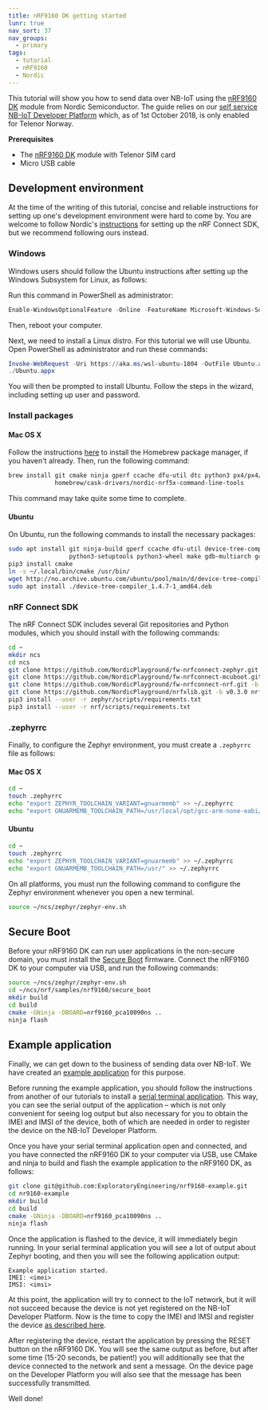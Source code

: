 ```yaml
---
title: nRF9160 DK getting started
lunr: true
nav_sort: 37
nav_groups:
  - primary
tags:
  - tutorial
  - nRF9160
  - Nordic
---
```


This tutorial will show you how to send data over NB-IoT using the [nRF9160 DK][1] module from Nordic Semiconductor.  The guide relies on our [self service NB-IoT Developer Platform](https://nbiot.engineering/) which, as of 1st October 2018, is only enabled for Telenor Norway.

**Prerequisites**
- The [nRF9160 DK][1] module with Telenor SIM card
- Micro USB cable

## Development environment

At the time of the writing of this tutorial, concise and reliable instructions for setting up one's development environment were hard to come by.  You are welcome to follow Nordic's [instructions][2] for setting up the nRF Connect SDK, but we recommend following ours instead.

### Windows

Windows users should follow the Ubuntu instructions after setting up the Windows Subsystem for Linux, as follows:

Run this command in PowerShell as administrator:

```powershell
Enable-WindowsOptionalFeature -Online -FeatureName Microsoft-Windows-Subsystem-Linux
```

Then, reboot your computer.

Next, we need to install a Linux distro.  For this tutorial we will use Ubuntu.  Open PowerShell as administrator and run these commands:

```powershell
Invoke-WebRequest -Uri https://aka.ms/wsl-ubuntu-1804 -OutFile Ubuntu.appx -UseBasicParsing
./Ubuntu.appx
```

You will then be prompted to install Ubuntu.  Follow the steps in the wizard, including setting up user and password.

### Install packages

#### Mac OS X

Follow the instructions [here](https://brew.sh/) to install the Homebrew package manager, if you haven't already.  Then, run the following command:

```sh
brew install git cmake ninja gperf ccache dfu-util dtc python3 px4/px4/gcc-arm-none-eabi \
             homebrew/cask-drivers/nordic-nrf5x-command-line-tools	
```

This command may take quite some time to complete.

#### Ubuntu

On Ubuntu, run the following commands to install the necessary packages:

```sh
sudo apt install git ninja-build gperf ccache dfu-util device-tree-compiler python3-pip \
                 python3-setuptools python3-wheel make gdb-multiarch gcc-arm-none-eabi
pip3 install cmake
ln -s ~/.local/bin/cmake /usr/bin/
wget http://no.archive.ubuntu.com/ubuntu/pool/main/d/device-tree-compiler/device-tree-compiler_1.4.7-1_amd64.deb
sudo apt install ./device-tree-compiler_1.4.7-1_amd64.deb
```

### nRF Connect SDK

The nRF Connect SDK includes several Git repositories and Python modules, which you should install with the following commands:

```sh
cd ~
mkdir ncs
cd ncs
git clone https://github.com/NordicPlayground/fw-nrfconnect-zephyr.git -b v1.13.99-ncs2 zephyr
git clone https://github.com/NordicPlayground/fw-nrfconnect-mcuboot.git -b v1.2.99-ncs2 mcuboot
git clone https://github.com/NordicPlayground/fw-nrfconnect-nrf.git -b v0.3.0 nrf
git clone https://github.com/NordicPlayground/nrfxlib.git -b v0.3.0 nrfxlib
pip3 install --user -r zephyr/scripts/requirements.txt
pip3 install --user -r nrf/scripts/requirements.txt
```

### .zephyrrc

Finally, to configure the Zephyr environment, you must create a `.zephyrrc` file as follows:

#### Mac OS X

```sh
cd ~
touch .zephyrrc
echo "export ZEPHYR_TOOLCHAIN_VARIANT=gnuarmemb" >> ~/.zephyrrc
echo "export GNUARMEMB_TOOLCHAIN_PATH=/usr/local/opt/gcc-arm-none-eabi/" >> ~/.zephyrrc
```

#### Ubuntu

```sh
cd ~
touch .zephyrrc
echo "export ZEPHYR_TOOLCHAIN_VARIANT=gnuarmemb" >> ~/.zephyrrc
echo "export GNUARMEMB_TOOLCHAIN_PATH=/usr/" >> ~/.zephyrrc
```

On all platforms, you must run the following command to configure the Zephyr environment whenever you open a new terminal.

```sh
source ~/ncs/zephyr/zephyr-env.sh
```

## Secure Boot

Before your nRF9160 DK can run user applications in the non-secure domain, you must install the [Secure Boot](https://developer.nordicsemi.com/nRF_Connect_SDK/doc/0.3.0/nrf/samples/nrf9160/secure_boot/README.html) firmware.  Connect the nRF9160 DK to your computer via USB, and run the following commands:

```sh
source ~/ncs/zephyr/zephyr-env.sh
cd ~/ncs/nrf/samples/nrf9160/secure_boot
mkdir build
cd build
cmake -GNinja -DBOARD=nrf9160_pca10090ns ..
ninja flash
```

## Example application

Finally, we can get down to the business of sending data over NB-IoT.  We have created an [example application](https://github.com/ExploratoryEngineering/nrf9160-example) for this purpose.

Before running the example application, you should follow the instructions from another of our tutorials to install a [serial terminal application](interactive-terminal.html#serial-terminal-application).  This way, you can see the serial output of the application – which is not only convenient for seeing log output but also necessary for you to obtain the IMEI and IMSI of the device, both of which are needed in order to register the device on the NB-IoT Developer Platform.

Once you have your serial terminal application open and connected, and you have connected the nRF9160 DK to your computer via USB, use CMake and ninja to build and flash the example application to the nRF9160 DK, as follows:

```sh
git clone git@github.com:ExploratoryEngineering/nrf9160-example.git
cd nr9160-example
mkdir build
cd build
cmake -GNinja -DBOARD=nrf9160_pca10090ns ..
ninja flash
```

Once the application is flashed to the device, it will immediately begin running.  In your serial terminal application you will see a lot of output about Zephyr booting, and then you will see the following application output:

	Example application started.
	IMEI: <imei>
	IMSI: <imsi>

At this point, the application will try to connect to the IoT network, but it will not succeed because the device is not yet registered on the NB-IoT Developer Platform.  Now is the time to copy the IMEI and IMSI and register the device [as described here](getting-started.html).

After registering the device, restart the application by pressing the RESET button on the nRF9160 DK.  You will see the same output as before, but after some time (15-20 seconds, be patient!) you will additionally see that the device connected to the network and sent a message.  On the device page on the Developer Platform you will also see that the message has been successfully transmitted.

Well done!

[1]: https://shop.exploratory.engineering/collections/nb-iot/products/nrf9160-dev-kit
[2]: https://www.nordicsemi.com/Software-and-Tools/Software/nRF-Connect-SDK
